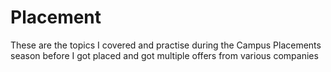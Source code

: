 # Placement

These are the topics I covered and practise during the Campus Placements  season before I got placed and got multiple offers from various companies
